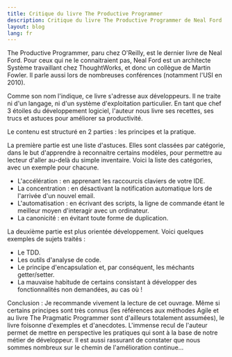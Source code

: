 ```yaml
---
title: Critique du livre The Productive Programmer
description: Critique du livre The Productive Programmer de Neal Ford
layout: blog
lang: fr
---
```

The Productive Programmer, paru chez O'Reilly, est le dernier livre de Neal Ford. Pour ceux qui ne
le connaitraient pas, Neal Ford est un architecte Système travaillant chez ThoughtWorks, et donc un
collègue de Martin Fowler. Il parle aussi lors de nombreuses conférences (notamment l'USI en 2010).

Comme son nom l'indique, ce livre s'adresse aux développeurs. Il ne traite ni d'un langage, ni d'un
système d'exploitation particulier. En tant que chef 3 étoiles du développement logiciel, l'auteur
nous livre ses recettes, ses trucs et astuces pour améliorer sa productivité.

Le contenu est structuré en 2 parties : les principes et la pratique.

La première partie est une liste d'astuces. Elles sont classées par catégorie, dans le but
d'apprendre à reconnaitre certains modèles, pour permettre au lecteur d'aller au-delà du simple
inventaire. Voici la liste des catégories, avec un exemple pour chacune.

-   L'accélération : en apprenant les raccourcis claviers de votre IDE.
-   La concentration : en désactivant la notification automatique lors de l'arrivée d'un nouvel
    email.
-   L'automatisation : en écrivant des scripts, la ligne de commande étant le meilleur moyen
    d'interagir avec un ordinateur.
-   La canonicité : en évitant toute forme de duplication.

La deuxième partie est plus orientée développement. Voici quelques exemples de sujets traités :

-   Le TDD.
-   Les outils d'analyse de code.
-   Le principe d'encapsulation et, par conséquent, les méchants getter/setter.
-   La mauvaise habitude de certains consistant à développer des fonctionnalités non demandées, au
    cas où !

Conclusion : Je recommande vivement la lecture de cet ouvrage. Même si certains principes sont très
connus (les références aux méthodes Agile et au livre The Pragmatic Programmer sont d'ailleurs
totalement assumées), le livre foisonne d'exemples et d'anecdotes. L'immense recul de l'auteur
permet de mettre en perspective les pratiques qui sont à la base de notre métier de développeur. Il
est aussi rassurant de constater que nous sommes nombreux sur le chemin de l'amélioration continue…

